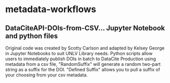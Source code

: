 # metadata-workflows

## DataCiteAPI-DOIs-from-CSV... Jupyter Notebook and python files

Original code was created by Scotty Carlson and adapted by Kelsey George in Jupyter Notebooks to suit UNLV Library needs. Python scripts allow users to immediately publish DOIs in batch to DataCite Production using metadata from a csv file, "RandomSuffix" will generate a random two-part string as a suffix for the DOI. "Defined Suffix" allows you to pull a suffix of your choosing from your csv metadata.
